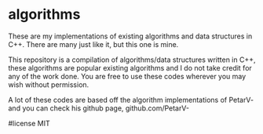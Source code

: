 # algorithms
These are my implementations of existing algorithms and data structures in C++. There are many just like it, but this one is mine.

This repository is a compilation of algorithms/data structures written in C++, these algorithms are popular existing algorithms and I do not take credit for any of the work done. You are free to use these codes wherever you may wish without permission. 

A lot of these codes are based off the algorithm implementations of PetarV- and you can check his github page, github.com/PetarV- 

#license
MIT
